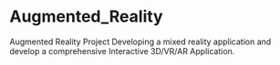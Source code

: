# Augmented_Reality

Augmented Reality Project
Developing a mixed reality application and develop a comprehensive Interactive 3D/VR/AR
Application.
